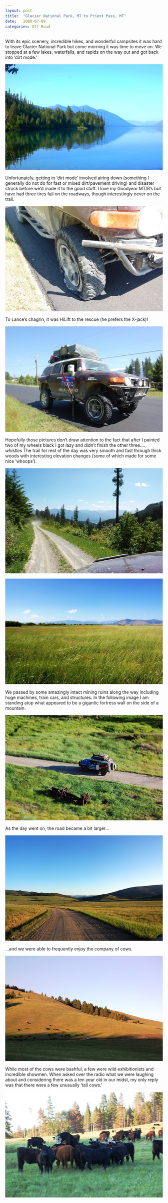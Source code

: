 ```yaml
---
layout: post
title:  "Glacier National Park, MT to Priest Pass, MT"
date:   2008-07-09
categories: Off-Road
---
```


With its epic scenery, incredible hikes, and wonderful campsites it was hard to leave Glacier National Park but come morning it was time to move on. We stopped at a few lakes, waterfalls, and rapids on the way out and got back into ‘dirt mode.’ 

![](/assets/img/2008-07-09-cde-20/DSC_0986.jpg)

Unfortunately, getting in ‘dirt mode’ involved airing down (something I generally do not do for fast or mixed dirt/pavement driving) and disaster struck before we’d made it to the good stuff. I love my Goodyear MT/R’s but have had three tires fail on the roadways, though interestingly never on the trail. 

![](/assets/img/2008-07-09-cde-20/DSC_0991.jpg)

To Lance’s chagrin, it was HiLift to the rescue (he prefers the X-jack)! 

![](/assets/img/2008-07-09-cde-20/DSC_0993.jpg)

Hopefully those pictures don’t draw attention to the fact that after I painted two of my wheels black I got lazy and didn’t finish the other three…. *whistles* The trail for rest of the day was very smooth and fast through thick woods with interesting elevation changes (some of which made for some nice ‘whoops’). 

![](/assets/img/2008-07-09-cde-20/DSC_1000.jpg)

![](/assets/img/2008-07-09-cde-20/DSC_0010.jpg)

We passed by some amazingly intact mining ruins along the way including huge machines, train cars, and structures. In the following image I am standing atop what appeared to be a gigantic fortress wall on the side of a mountain. 

![](/assets/img/2008-07-09-cde-20/DSC_0051.jpg)

As the day went on, the road became a bit larger… 

![](/assets/img/2008-07-09-cde-20/DSC_0082.jpg)

…and we were able to frequently enjoy the company of cows. 

![](/assets/img/2008-07-09-cde-20/DSC_0088.jpg)

 While most of the cows were bashful, a few were wild exhibitionists and incredible showmen. When asked over the radio what we were laughing about and considering there was a ten year old in our midst, my only reply was that there were a few unusually ‘tall cows.’ 
 
![](/assets/img/2008-07-09-cde-20/DSC_0091.jpg)
